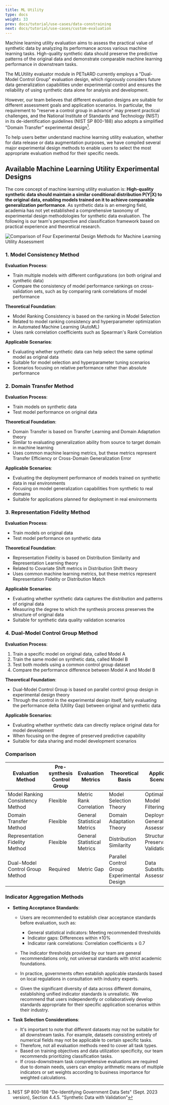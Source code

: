 ```yaml
---
title: ML Utility
type: docs
weight: 33
prev: docs/tutorial/use-cases/data-constraining
next: docs/tutorial/use-cases/custom-evaluation
---
```



Machine learning utility evaluation aims to assess the practical value of synthetic data by analyzing its performance across various machine learning tasks. High-quality synthetic data should preserve the predictive patterns of the original data and demonstrate comparable machine learning performance in downstream tasks.

The MLUtility evaluator module in PETsARD currently employs a "Dual-Model Control Group" evaluation design, which rigorously considers future data generalization capabilities under experimental control and ensures the reliability of using synthetic data alone for analysis and development.

However, our team believes that different evaluation designs are suitable for different assessment goals and application scenarios. In particular, the requirement to "reserve a control group in advance" may present practical challenges, and the National Institute of Standards and Technology (NIST) in its de-identification guidelines (NIST SP 800-188) also adopts a simplified "Domain Transfer" experimental design[^1].

To help users better understand machine learning utility evaluation, whether for data release or data augmentation purposes, we have compiled several major experimental design methods to enable users to select the most appropriate evaluation method for their specific needs.

[^1]: NIST SP 800-188 "De-Identifying Government Data Sets" (Sept. 2023 version), Section 4.4.5. "Synthetic Data with Validation"

## Available Machine Learning Utility Experimental Designs

The core concept of machine learning utility evaluation is: **High-quality synthetic data should maintain a similar conditional distribution P(Y|X) to the original data, enabling models trained on it to achieve comparable generalization performance**. As synthetic data is an emerging field, academia has not yet established a comprehensive taxonomy of experimental design methodologies for synthetic data evaluation. The following is our team's perspective and classification framework based on practical experience and theoretical research.

![Comparison of Four Experimental Design Methods for Machine Learning Utility Assessment](/images/four_evaluation_methods.png)

### 1. Model Consistency Method

**Evaluation Process**:
- Train multiple models with different configurations (on both original and synthetic data)
- Compare the consistency of model performance rankings on cross-validation sets, such as by comparing rank correlations of model performance

**Theoretical Foundation**:
- Model Ranking Consistency is based on the ranking in Model Selection
- Related to model ranking consistency and hyperparameter optimization in Automated Machine Learning (AutoML)
- Uses rank correlation coefficients such as Spearman's Rank Correlation

**Applicable Scenarios**:
- Evaluating whether synthetic data can help select the same optimal model as original data
- Suitable for model selection and hyperparameter tuning scenarios
- Scenarios focusing on relative performance rather than absolute performance

### 2. Domain Transfer Method

**Evaluation Process**:
- Train models on synthetic data
- Test model performance on original data

**Theoretical Foundation**:
- Domain Transfer is based on Transfer Learning and Domain Adaptation theory
- Similar to evaluating generalization ability from source to target domain in machine learning
- Uses common machine learning metrics, but these metrics represent Transfer Efficiency or Cross-Domain Generalization Error

**Applicable Scenarios**:
- Evaluating the deployment performance of models trained on synthetic data in real environments
- Focusing on model generalization capabilities from synthetic to real domains
- Suitable for applications planned for deployment in real environments

### 3. Representation Fidelity Method

**Evaluation Process**:
- Train models on original data
- Test model performance on synthetic data

**Theoretical Foundation**:
- Representation Fidelity is based on Distribution Similarity and Representation Learning theory
- Related to Covariate Shift metrics in Distribution Shift theory
- Uses common machine learning metrics, but these metrics represent Representation Fidelity or Distribution Match

**Applicable Scenarios**:
- Evaluating whether synthetic data captures the distribution and patterns of original data
- Measuring the degree to which the synthesis process preserves the structure of original data
- Suitable for synthetic data quality validation scenarios

### 4. Dual-Model Control Group Method

**Evaluation Process**:
1. Train a specific model on original data, called Model A
2. Train the same model on synthetic data, called Model B
3. Test both models using a common control group dataset
4. Compare the performance difference between Model A and Model B

**Theoretical Foundation**:
- Dual-Model Control Group is based on parallel control group design in experimental design theory
- Through the control in the experimental design itself, fairly evaluating the performance delta (Utility Gap) between original and synthetic data

**Applicable Scenarios**:
- Evaluating whether synthetic data can directly replace original data for model development
- When focusing on the degree of preserved predictive capability
- Suitable for data sharing and model development scenarios

### Comparison

| Evaluation Method | Pre-synthesis Control Group | Evaluation Metrics | Theoretical Basis | Applicable Scenarios | PETsARD Feature |
|-------------------|----------------------------|-------------------|-------------------|---------------------|-----------------|
| Model Ranking Consistency Method | Flexible | Metric Rank Correlation | Model Selection Theory | Optimal Model Filtering | None |
| Domain Transfer Method | Flexible | General Statistical Metrics | Domain Adaptation Theory | Deployment Generalization Assessment | None |
| Representation Fidelity Method | Flexible | General Statistical Metrics | Distribution Similarity | Structure Preservation Validation | None |
| Dual-Model Control Group Method | Required | Metric Gap | Parallel Control Group Experimental Design | Data Substitution Assessment | Default |


### Indicator Aggregation Methods

- **Setting Acceptance Standards**:

  - Users are recommended to establish clear acceptance standards before evaluation, such as:
    - General statistical indicators: Meeting recommended thresholds
    - Indicator gaps: Differences within ±10%
    - Indicator rank correlations: Correlation coefficients ≥ 0.7

  - The indicator thresholds provided by our team are general recommendations only, not universal standards with strict academic foundations.
  - In practice, governments often establish applicable standards based on local regulations in consultation with industry experts.
  - Given the significant diversity of data across different domains, establishing unified indicator standards is unrealistic. We recommend that users independently or collaboratively develop standards appropriate for their specific application scenarios within their industry.

- **Task Selection Considerations**:

  - It's important to note that different datasets may not be suitable for all downstream tasks. For example, datasets consisting entirely of numerical fields may not be applicable to certain specific tasks.
  - Therefore, not all evaluation methods need to cover all task types.
  - Based on training objectives and data utilization specificity, our team recommends prioritizing classification tasks.
  - If cross-downstream task comprehensive evaluations are required due to domain needs, users can employ arithmetic means of multiple indicators or set weights according to business importance for weighted calculations.